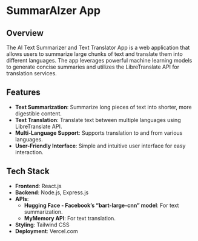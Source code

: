 # SummarAIzer App

## Overview

The AI Text Summarizer and Text Translator App is a web application that allows users to summarize large chunks of text and translate them into different languages. The app leverages powerful machine learning models to generate concise summaries and utilizes the LibreTranslate API for translation services.

## Features

- **Text Summarization**: Summarize long pieces of text into shorter, more digestible content.
- **Text Translation**: Translate text between multiple languages using LibreTranslate API.
- **Multi-Language Support**: Supports translation to and from various languages.
- **User-Friendly Interface**: Simple and intuitive user interface for easy interaction.

## Tech Stack

- **Frontend**: React.js
- **Backend**: Node.js, Express.js
- **APIs**:
  - **Hugging Face - Facebook’s “bart-large-cnn” model**: For text summarization.
  - **MyMemory API**: For text translation.
- **Styling**: Tailwind CSS
- **Deployment**: Vercel.com

